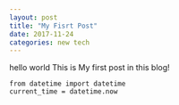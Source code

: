 ```yaml
---
layout: post 
title: "My Fisrt Post"
date: 2017-11-24
categories: new tech
---
```

hello world
This is My first post in this blog!

```
from datetime import datetime
current_time = datetime.now
```
